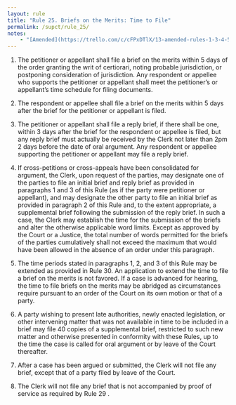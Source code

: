```yaml
---
layout: rule
title: "Rule 25. Briefs on the Merits: Time to File"
permalink: /supct/rule_25/
notes:
    - "[Amended](https://trello.com/c/cFPxDTlX/13-amended-rules-1-3-4-5-6-7-15-25-26-27-29-32-33-34-35-38-39-43) on June 13th, 2025, to take effect on June 28th, 2025."
---
```


1. The petitioner or appellant shall file a brief on the merits within 5 days of the order granting the writ of certiorari, noting probable jurisdiction, or postponing consideration of jurisdiction. Any respondent or appellee who supports the petitioner or appellant shall meet the petitioner’s or appellant’s time schedule for filing documents.


2. The respondent or appellee shall file a brief on the merits within 5 days after the brief for the petitioner or appellant is filed.


3. The petitioner or appellant shall file a reply brief, if there shall be one, within 3 days after the brief for the respondent or appellee is filed, but any reply brief must actually be received by the Clerk not later than 2pm 2 days before the date of oral argument. Any respondent or appellee supporting the petitioner or appellant may file a reply brief.


4. If cross-petitions or cross-appeals have been consolidated for argument, the Clerk, upon request of the parties, may designate one of the parties to file an initial brief and reply brief as provided in paragraphs 1 and 3 of this Rule (as if the party were petitioner or appellant), and may designate the other party to file an initial brief as provided in paragraph 2 of this Rule and, to the extent appropriate, a supplemental brief following the submission of the reply brief. In such a case, the Clerk may establish the time for the submission of the briefs and alter the otherwise applicable word limits. Except as approved by the Court or a Justice, the total number of words permitted for the briefs of the parties cumulatively shall not exceed the maximum that would have been allowed in the absence of an order under this paragraph.


5. The time periods stated in paragraphs 1, 2, and 3 of this Rule may be extended as provided in Rule 30. An application to extend the time to file a brief on the merits is not favored. If a case is advanced for hearing, the time to file briefs on the merits may be abridged as circumstances require pursuant to an order of the Court on its own motion or that of a party.


6. A party wishing to present late authorities, newly enacted legislation, or other intervening matter that was not available in time to be included in a brief may file 40 copies of a supplemental brief, restricted to such new matter and otherwise presented in conformity with these Rules, up to the time the case is called for oral argument or by leave of the Court thereafter.


7. After a case has been argued or submitted, the Clerk will not file any brief, except that of a party filed by leave of the Court.


8. The Clerk will not file any brief that is not accompanied by proof of service as required by Rule 29 .